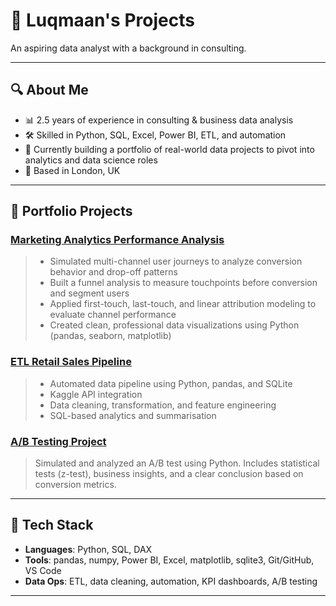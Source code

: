 # 👋 Luqmaan's Projects

An aspiring data analyst with a background in consulting.

---

## 🔍 About Me

- 📊 2.5 years of experience in consulting & business data analysis
- 🛠️ Skilled in Python, SQL, Excel, Power BI, ETL, and automation
- 🚀 Currently building a portfolio of real-world data projects to pivot into analytics and data science roles
- 📍 Based in London, UK

---

## 💼 Portfolio Projects

### [Marketing Analytics Performance Analysis](https://github.com/Luqmaan2000/marketing-analytics-performance-analyst)
> - Simulated multi-channel user journeys to analyze conversion behavior and drop-off patterns  
> - Built a funnel analysis to measure touchpoints before conversion and segment users  
> - Applied first-touch, last-touch, and linear attribution modeling to evaluate channel performance  
> - Created clean, professional data visualizations using Python (pandas, seaborn, matplotlib)

### [ETL Retail Sales Pipeline](https://github.com/Luqmaan2000/etl-retail-sales-pipeline)
> - Automated data pipeline using Python, pandas, and SQLite  
> - Kaggle API integration  
> - Data cleaning, transformation, and feature engineering  
> - SQL-based analytics and summarisation

### [A/B Testing Project](https://github.com/Luqmaan2000/A-B-Testing-experimental-analysis)
>  Simulated and analyzed an A/B test using Python.
> Includes statistical tests (z-test), business insights, and a clear conclusion based on conversion metrics.


---

## 🧰 Tech Stack

- **Languages**: Python, SQL, DAX
- **Tools**: pandas, numpy, Power BI, Excel, matplotlib, sqlite3, Git/GitHub, VS Code
- **Data Ops**: ETL, data cleaning, automation, KPI dashboards, A/B testing

---

